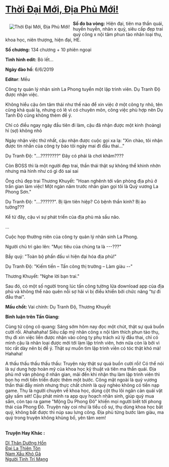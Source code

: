 <a href="https://utruyen.com/thoi-dai-moi-dia-phu-moi/24725/" title="Thời Đại Mới, Địa Phủ Mới!"><h1>Thời Đại Mới, Địa Phủ Mới!</h1></a><div style="display:table"><img align="right" style="float: left; padding: 10px;" src="https://utruyen.com/images/story/200x260/thoi-dai-moi-dia-phu-moi.jpg" alt="Thời Đại Mới, Địa Phủ Mới!"><b>Số đo ba vòng:</b> Hiện đại, tiên ma thần quái, huyền huyễn, nhân x quỷ, siêu cấp đẹp trai quỷ công x nội tâm phun tào nhân loại thụ, khoa học, niên thượng, hiện đại, HE.<p></p><b>Số chương:</b> 134 chương + 10 phiên ngoại<p></p><b>Tình hình edit:</b> Bò lết...<p></p><b>Ngày đào hố</b>: 6/6/2019<p></p><b>Editor</b>: Mều<p></p>Công ty quản lý nhân sinh La Phong tuyển một lập trình viên. Dụ Tranh Độ được nhận việc.<p></p>Không hiểu cậu ôm tâm thái như thế nào để xin việc ở một công ty nhỏ, tên cũng khá quái lạ, nhưng có lẽ vì có chuyên môn, công việc phù hợp nên Dụ Tanh Độ cũng không thèm để ý.<p></p>Chỉ có điều ngay ngày đầu tiên đi làm, cậu đã nhận được một kinh (hoảng) hỉ (sợ) không nhỏ<p></p>Ngày nhận việc thứ nhất, cậu nhận được cuộc gọi xa lạ: "Xin chào, tôi nhận được tin nhắn của công ty báo tôi ngày mai đi đầu thai..."<p></p>Dụ Tranh Độ: "....????????" Đây có phải là chơi khăm????<p></p>Còn BOSS thì là một người đẹp trai, thần thái thật sự không thể khinh nhờn nhưng mà hình như có gì đó sai sai<p></p>Ông chủ đẹp trai Thương Khuyết: "Hoan nghênh tới văn phòng địa phủ ở trần gian làm việc! Một ngàn năm trước nhân gian gọi tôi là Quỷ vương La Phong Sơn."<p></p>Dụ Tranh Độ: "....??????". Bị lậm tiên hiệp? Có bệnh thần kinh? Bị ảo tưởng???<p></p>Kể từ đây, cậu vì sự phát triển của địa phủ mà sầu não.<p></p>...<p></p>Cuộc họp thường niên của công ty quản lý nhân sinh La Phong.<p></p>Người chủ trì gào lên: "Mục tiêu của chúng ta là ---???"<p></p>Bầy quỷ: "Toàn bộ phấn đấu vì hiện đại hóa địa phủ!"<p></p>Dụ Tranh Độ: "Kiếm tiền – Tấn công thị trường – Làm giàu --"<p></p>Thương Khuyết: "Nghe lời bạn trai."<p></p>Sau đó, có một số người trong lúc tấn công tường lửa download app của địa phủ và không thể nào quên nỗi sợ hãi vì bị điều khiển bởi chức năng "tự đi đầu thai".<p></p><b>Mấu chốt: </b>Vai chính: Dụ Tranh Độ, Thương Khuyết<p></p><b>Bình luận trên Tấn Giang:</b><p></p>Cùng tử cộng cô quang: Sáng sớm hôm nay đọc một chút, thật sự quá buồn cười rồi. Ahahahaha! Siêu cấp mỹ nhân công x nội tâm thích phun tào thụ, thụ đi xin việc liền được nhận vào công ty phụ trách xử lý đầu thai, chỉ có mình cậu là nhân loại được mời tới làm lập trình viên, hơn nữa còn là bởi vì tóc rất dày nên bị để ý. Thật sự muốn tìm lập trình viên có tóc thật khó mà! Hahaha!<p></p>A thấu thấu thấu thấu thấu: Truyện này thật sự quá buồn cười rồi! Có thể nói là sự dung hợp hoàn mỹ của khoa học kỹ thuật và tiên ma thần quái. Địa phủ mở văn phòng ở nhân gian, mãi đến khi nhận thụ làm lập trình viên thì bọn họ mới tiến triển được thêm một bước. Công mặt ngoài là quỷ vương thần thái đầy mình nhưng thực chất chính là quỷ nghèo không có tiền nạp game. Thụ là người chuyên về khoa học, dùng cột thu lôi ngăn cản quái vật gây sấm sét! Cậu phát minh ra app quy hoạch nhân sinh, giúp quỷ mua sắm, còn tạo ra game "Mộng Du Phong Đô" khiến mọi người biết tới phong thái của Phong Đô. Truyện này coi như là tiểu cố sự, thụ dùng khoa học bắt quỷ, không bắt được thì núp sau lưng công. Địa phủ từng bước làm giàu, ma quỷ trong truyện không khủng bố, yên tâm xem!</div><p><br><b>Truyện Hay Khác :</b></p><a href="https://utruyen.com/di-than-duong-hon/19066/" alt="Dĩ Thân Dưỡng Hồn">Dĩ Thân Dưỡng Hồn</a><br/><a href="https://truyenhot2020.wordpress.com/2019/12/11/dai-la-thien-ton/" alt="Đại La Thiên Tôn">Đại La Thiên Tôn</a><br/><a href="https://github.com/quanluxury/dammy/tree/master/truyenhay/19078/" alt="Nam Xấu Khó Gả">Nam Xấu Khó Gả</a><br/><a href="https://github.com/quanluxury/truyenhot/tree/master/truyenhay/17501/" alt="Người Tình Trí Mạng">Người Tình Trí Mạng</a><br/>